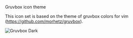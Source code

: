 Gruvbox icon theme

This icon set is based on the theme of gruvbox colors for vim (https://github.com/morhetz/gruvbox).


![Gruvbox Dark]([https://raw.githubusercontent.com/Fausto-Korpsvart/Gruvbox-GTK-Theme/master/extra/screenshoots/Gruvbox-2.png](https://images.pling.com/img/00/00/53/17/49/1327720/e4540e5c3b1a654c897bee697df1588ce8b7.png)https://images.pling.com/img/00/00/53/17/49/1327720/e4540e5c3b1a654c897bee697df1588ce8b7.png)
